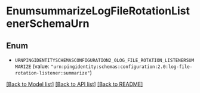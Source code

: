 # EnumsummarizeLogFileRotationListenerSchemaUrn

## Enum


* `URNPINGIDENTITYSCHEMASCONFIGURATION2_0LOG_FILE_ROTATION_LISTENERSUMMARIZE` (value: `"urn:pingidentity:schemas:configuration:2.0:log-file-rotation-listener:summarize"`)


[[Back to Model list]](../README.md#documentation-for-models) [[Back to API list]](../README.md#documentation-for-api-endpoints) [[Back to README]](../README.md)


